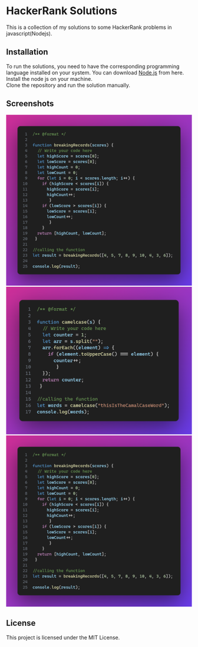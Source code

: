 <!-- @format -->

# HackerRank Solutions

This is a collection of my solutions to some HackerRank problems in javascript(Nodejs).

## Installation

To run the solutions, you need to have the corresponding programming language installed on your system.
You can download [Node.js](https://nodejs.org/en) from here. <br>
Install the node js on your machine. <br>
Clone the repository and run the solution manually.

## Screenshots

![breaking records](https://raw.githubusercontent.com/krishna-cyber/HackerRank/main/screenshots/breakingrecord.png)
![camal case](https://raw.githubusercontent.com/krishna-cyber/HackerRank/main/screenshots/camelcase.png)
![Code](https://raw.githubusercontent.com/krishna-cyber/HackerRank/main/screenshots/code.png)

## License

This project is licensed under the MIT License.
